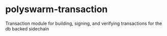 # polyswarm-transaction
Transaction module for building, signing, and verifying transactions for the db backed sidechain
